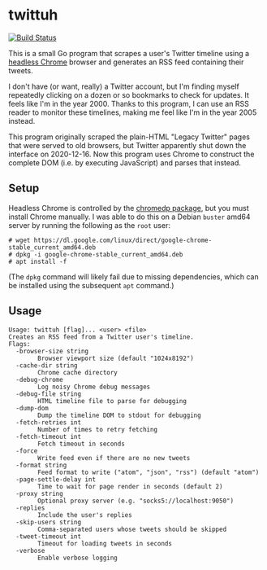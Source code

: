 # twittuh

[![Build Status](https://travis-ci.org/derat/twittuh.svg?branch=master)](https://travis-ci.org/derat/twittuh)

This is a small Go program that scrapes a user's Twitter timeline using a
[headless Chrome] browser and generates an RSS feed containing their tweets.

I don't have (or want, really) a Twitter account, but I'm finding myself
repeatedly clicking on a dozen or so bookmarks to check for updates. It feels
like I'm in the year 2000. Thanks to this program, I can use an RSS reader to
monitor these timelines, making me feel like I'm in the year 2005 instead.

This program originally scraped the plain-HTML "Legacy Twitter" pages that were
served to old browsers, but Twitter apparently shut down the interface on
2020-12-16. Now this program uses Chrome to construct the complete DOM (i.e. by
executing JavaScript) and parses that instead.

[headless Chrome]: https://developers.google.com/web/updates/2017/04/headless-chrome

## Setup

Headless Chrome is controlled by the [chromedp package], but you must install
Chrome manually. I was able to do this on a Debian `buster` amd64 server by
running the following as the `root` user:

```
# wget https://dl.google.com/linux/direct/google-chrome-stable_current_amd64.deb
# dpkg -i google-chrome-stable_current_amd64.deb
# apt install -f
```

(The `dpkg` command will likely fail due to missing dependencies, which can be
installed using the subsequent `apt` command.)

[chromedp package]: https://github.com/chromedp/chromedp

## Usage

```
Usage: twittuh [flag]... <user> <file>
Creates an RSS feed from a Twitter user's timeline.
Flags:
  -browser-size string
        Browser viewport size (default "1024x8192")
  -cache-dir string
        Chrome cache directory
  -debug-chrome
        Log noisy Chrome debug messages
  -debug-file string
        HTML timeline file to parse for debugging
  -dump-dom
        Dump the timeline DOM to stdout for debugging
  -fetch-retries int
        Number of times to retry fetching
  -fetch-timeout int
        Fetch timeout in seconds
  -force
        Write feed even if there are no new tweets
  -format string
        Feed format to write ("atom", "json", "rss") (default "atom")
  -page-settle-delay int
        Time to wait for page render in seconds (default 2)
  -proxy string
        Optional proxy server (e.g. "socks5://localhost:9050")
  -replies
        Include the user's replies
  -skip-users string
        Comma-separated users whose tweets should be skipped
  -tweet-timeout int
        Timeout for loading tweets in seconds
  -verbose
        Enable verbose logging
```
